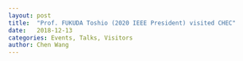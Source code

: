 ```yaml
---
layout: post
title:  "Prof. FUKUDA Toshio (2020 IEEE President) visited CHEC"
date:   2018-12-13
categories: Events, Talks, Visitors
author: Chen Wang
---
```

